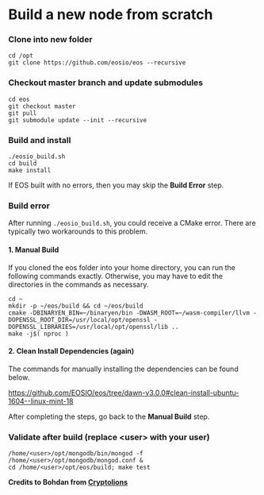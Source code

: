 # Build a new node from scratch

### Clone into new folder
```console
cd /opt
git clone https://github.com/eosio/eos --recursive
```

### Checkout master branch and update submodules
```console
cd eos
git checkout master
git pull
git submodule update --init --recursive
```

### Build and install
```console
./eosio_build.sh
cd build
make install
```

If EOS built with no errors, then you may skip the **Build Error** step.

### Build error

After running `./eosio_build.sh`, you could receive a CMake error. There are typically two workarounds to this problem.

#### 1. Manual Build

If you cloned the eos folder into your home directory, you can run the following commands exactly. Otherwise, you may have to edit the directories in the commands as necessary.

```console
cd ~
mkdir -p ~/eos/build && cd ~/eos/build
cmake -DBINARYEN_BIN=~/binaryen/bin -DWASM_ROOT=~/wasm-compiler/llvm -DOPENSSL_ROOT_DIR=/usr/local/opt/openssl -DOPENSSL_LIBRARIES=/usr/local/opt/openssl/lib ..
make -j$( nproc )
```

#### 2. Clean Install Dependencies (again)

The commands for manually installing the dependencies can be found below.

https://github.com/EOSIO/eos/tree/dawn-v3.0.0#clean-install-ubuntu-1604--linux-mint-18

After completing the steps, go back to the **Manual Build** step.

### Validate after build (replace \<user> with your user)
```console
/home/<user>/opt/mongodb/bin/mongod -f /home/<user>/opt/mongodb/mongod.conf &
cd /home/<user>/opt/eos/build; make test
```

**Credits to Bohdan from [Cryptolions][f51cb96f]**

[f51cb96f]: http://cryptolions.io/ "Website"
